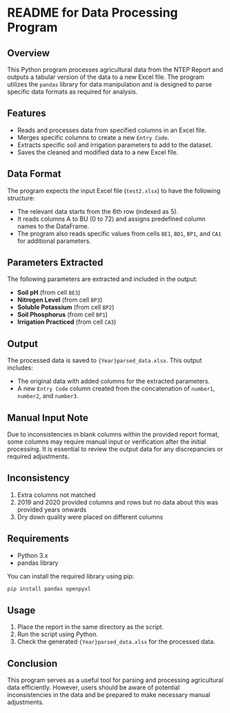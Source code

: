 # README for Data Processing Program

## Overview

This Python program processes agricultural data from the NTEP Report and outputs a tabular version of the data to a new Excel file. The program utilizes the `pandas` library for data manipulation and is designed to parse specific data formats as required for analysis.

## Features

- Reads and processes data from specified columns in an Excel file.
- Merges specific columns to create a new `Entry Code`.
- Extracts specific soil and irrigation parameters to add to the dataset.
- Saves the cleaned and modified data to a new Excel file.

## Data Format

The program expects the input Excel file (`test2.xlsx`) to have the following structure:

- The relevant data starts from the 6th row (indexed as 5).
- It reads columns A to BU (0 to 72) and assigns predefined column names to the DataFrame.
- The program also reads specific values from cells `BE1`, `BD1`, `BP1`, and `CA1` for additional parameters.

## Parameters Extracted

The following parameters are extracted and included in the output:

- **Soil pH** (from cell `BE3`)
- **Nitrogen Level** (from cell `BP3`)
- **Soluble Potassium** (from cell `BP2`)
- **Soil Phosphorus** (from cell `BP1`)
- **Irrigation Practiced** (from cell `CA3`)

## Output

The processed data is saved to `{Year}parsed_data.xlsx`. This output includes:

- The original data with added columns for the extracted parameters.
- A new `Entry Code` column created from the concatenation of `number1`, `number2`, and `number3`.

## Manual Input Note

Due to inconsistencies in blank columns within the provided report format, some columns may require manual input or verification after the initial processing. It is essential to review the output data for any discrepancies or required adjustments.

## Inconsistency

1. Extra columns not matched
2. 2019 and 2020 provided columns and rows but no data about this was provided years onwards
3. Dry down quality were placed on different columns

## Requirements

- Python 3.x
- pandas library

You can install the required library using pip:

```bash
pip install pandas openpyxl
```

## Usage

1. Place the report in the same directory as the script.
2. Run the script using Python.
3. Check the generated `{Year}parsed_data.xlsx` for the processed data.

## Conclusion

This program serves as a useful tool for parsing and processing agricultural data efficiently. However, users should be aware of potential inconsistencies in the data and be prepared to make necessary manual adjustments.
